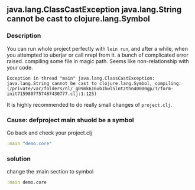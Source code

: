 ## java.lang.ClassCastException java.lang.String cannot be cast to clojure.lang.Symbol

### Description

You can run whole project perfectly with `lein run`, and after a while, when you attempted to uberjar or call nrepl from it. a bunch of complicated error raised. compiling some file in magic path. Seems like non-relationship with your code.

```log
Exception in thread "main" java.lang.ClassCastException: java.lang.String cannot be cast to clojure.lang.Symbol, compiling:(/private/var/folders/nl/_g09mk616xb1hwl5lntzthn40000gp/T/form-init7159807757487430777.clj:1:125)
```

It is highly recommended to do really small changes of `project.clj`.

### Cause: defproject main shuold be a symbol

Go back and check your project.clj

```clojure
:main "demo.core"
```

### solution

change the :main section to symbol

```clojure
:main demo.core
```
